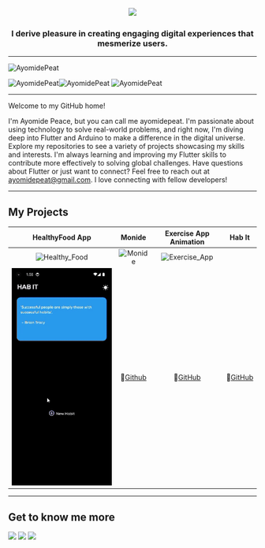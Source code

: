 <p align="center">
  <img src="https://capsule-render.vercel.app/api?text=Hi 👋, I'm Peace&animation=fadeIn&type=waving&color=gradient&height=100"/>
</p>

<h3 align="center">I derive pleasure in creating engaging digital experiences that mesmerize users. </h3>

---


![AyomidePeat](https://github-profile-trophy.vercel.app/?username=AyomidePeat&theme=radical&row=1&column=7&margin-w=15&margin-h=15&no-bg=true&no-frame=true)
<p><img align="left" src="https://github-readme-stats.vercel.app/api/top-langs?username=AyomidePeat&show_icons=true&locale=en&layout=compact&theme=onedark" alt="AyomidePeat" /></p>

![AyomidePeat](https://github-readme-stats.vercel.app/api?username=AyomidePeat&show_icons=true&theme=radical)
![AyomidePeat](https://github-readme-streak-stats.herokuapp.com/?user=AyomidePeat&theme=radical)


---
Welcome to my GitHub home!

I'm Ayomide Peace, but you can call me ayomidepeat. I'm passionate about using technology to solve real-world problems, and right now, I'm diving deep into Flutter and Arduino to make a difference in the digital universe. Explore my repositories to see a variety of projects showcasing my skills and interests. I'm always learning and improving my Flutter skills to contribute more effectively to solving global challenges. Have questions about Flutter or just want to connect? Feel free to reach out at ayomidepeat@gmail.com. I love connecting with fellow developers!

---

## My Projects
| HealthyFood App | Monide | Exercise App Animation | Hab It |
| :---: | :---: | :---: | :---: |
| ![Healthy_Food](https://github.com/AyomidePeat/Healthy-Food-App/blob/d1ce9269c1b86817072f1aafab30201aa5500363/healthfood.gif) | ![Monide](https://github.com/AyomidePeat/monide/blob/71b2bc75dfd5af5df0e4722f2b6fd5569b896df9/monide.gif) | ![Exercise_App](https://github.com/AyomidePeat/exercise-app-animation/blob/bf99205846bcfb2572057e3407e59347c2869095/healthanimation.gif) |
![Hab it](https://github.com/AyomidePeat/hab_it/blob/9e8f48be70fad88e45fcb75e28680487d2ae334e/gif.gif)  | 🔗[Github](https://github.com/AyomidePeat/Healthy-Food-App) | 🔗[GitHub](https://github.com/AyomidePeat/monide) | 🔗[GitHub](https://github.com/AyomidePeat/exercise-app-animation) | 🔗[GitHub](https://github.com/AyomidePeat/hab_it) 



---
## Get to know me more

![](https://img.shields.io/twitter/follow/ayomidePeat__?logo=twitter&style=for-the-badge)
![](https://img.shields.io/github/followers/AyomidePeat?logo=github&style=for-the-badge)
[![](https://img.shields.io/badge/Medium-12100E?style=for-the-badge&logo=medium&logoColor=white)](https://medium.com/@ayomidepeat)

<!---
AyomidePeat/AyomidePeat is a ✨ special ✨ repository because its `README.md` (this file) appears on your GitHub profile.
You can click thePreview link to take a look at your changes.
--->
